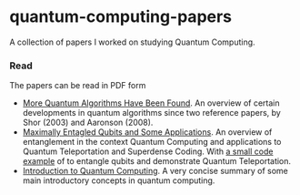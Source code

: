 # quantum-computing-papers
A collection of papers I worked on studying Quantum Computing.

### Read
The papers can be read in PDF form
* [More Quantum Algorithms Have Been Found](https://github.com/gwwatkin/quantum-computing-papers/blob/master/More_Quantum_Algorithms_have_been_found.pdf). An overview of certain developments in quantum algorithms since two reference papers, by Shor (2003) and Aaronson (2008).
* [Maximally Entagled Qubits and Some Applications](https://github.com/gwwatkin/quantum-computing-papers/blob/master/Maximally_Entangled_Qubits.pdf). An overview of entanglement in the context Quantum Computing and applications to Quantum Teleportation and Superdense Coding. With [a small code example](https://github.com/gwwatkin/quantum-computing-papers/blob/master/QuantumTeleportation.qasm) of to entangle qubits and demonstrate Quantum Teleportation.
* [Introduction to Quantum Computing](https://github.com/gwwatkin/quantum-computing-papers/blob/master/Introduction_To_quantum_computing.pdf). A very concise summary of some main introductory concepts in quantum computing.
